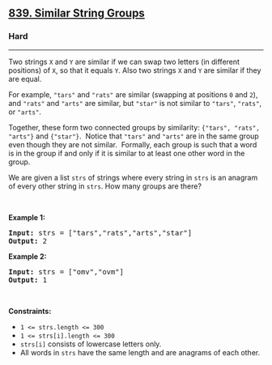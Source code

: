 <h2><a href="https://leetcode.com/problems/similar-string-groups/">839. Similar String Groups</a></h2><h3>Hard</h3><hr><div><p>Two strings <code>X</code>&nbsp;and <code>Y</code>&nbsp;are similar if we can swap two letters (in different positions) of <code>X</code>, so that&nbsp;it equals <code>Y</code>. Also two strings <code>X</code> and <code>Y</code> are similar if they are equal.</p>

<p>For example, <code>"tars"</code>&nbsp;and <code>"rats"</code>&nbsp;are similar (swapping at positions <code>0</code> and <code>2</code>), and <code>"rats"</code> and <code>"arts"</code> are similar, but <code>"star"</code> is not similar to <code>"tars"</code>, <code>"rats"</code>, or <code>"arts"</code>.</p>

<p>Together, these form two connected groups by similarity: <code>{"tars", "rats", "arts"}</code> and <code>{"star"}</code>.&nbsp; Notice that <code>"tars"</code> and <code>"arts"</code> are in the same group even though they are not similar.&nbsp; Formally, each group is such that a word is in the group if and only if it is similar to at least one other word in the group.</p>

<p>We are given a list <code>strs</code> of strings where every string in <code>strs</code> is an anagram of every other string in <code>strs</code>. How many groups are there?</p>

<p>&nbsp;</p>
<p><strong>Example 1:</strong></p>

<pre><strong>Input:</strong> strs = ["tars","rats","arts","star"]
<strong>Output:</strong> 2
</pre>

<p><strong>Example 2:</strong></p>

<pre><strong>Input:</strong> strs = ["omv","ovm"]
<strong>Output:</strong> 1
</pre>

<p>&nbsp;</p>
<p><strong>Constraints:</strong></p>

<ul>
	<li><code>1 &lt;= strs.length &lt;= 300</code></li>
	<li><code>1 &lt;= strs[i].length &lt;= 300</code></li>
	<li><code>strs[i]</code> consists of lowercase letters only.</li>
	<li>All words in <code>strs</code> have the same length and are anagrams of each other.</li>
</ul>
</div>